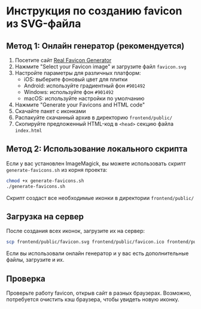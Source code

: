 # Инструкция по созданию favicon из SVG-файла

## Метод 1: Онлайн генератор (рекомендуется)

1. Посетите сайт [Real Favicon Generator](https://realfavicongenerator.net/)
2. Нажмите "Select your Favicon image" и загрузите файл `favicon.svg`
3. Настройте параметры для различных платформ:
   - iOS: выберите фоновый цвет для плитки
   - Android: используйте градиентный фон `#901492`
   - Windows: используйте фон `#901492`
   - macOS: используйте настройки по умолчанию
4. Нажмите "Generate your Favicons and HTML code"
5. Скачайте пакет с иконками
6. Распакуйте скачанный архив в директорию `frontend/public/`
7. Скопируйте предложенный HTML-код в `<head>` секцию файла `index.html`

## Метод 2: Использование локального скрипта

Если у вас установлен ImageMagick, вы можете использовать скрипт `generate-favicons.sh` из корня проекта:

```bash
chmod +x generate-favicons.sh
./generate-favicons.sh
```

Скрипт создаст все необходимые иконки в директории `frontend/public/`

## Загрузка на сервер

После создания всех иконок, загрузите их на сервер:

```bash
scp frontend/public/favicon.svg frontend/public/favicon.ico frontend/public/favicon-16x16.png frontend/public/favicon-32x32.png frontend/public/apple-touch-icon.png frontend/public/mstile-144x144.png root@185.255.120.50:/var/www/html/site/
```

Если вы использовали онлайн генератор и у вас есть дополнительные файлы, загрузите и их.

## Проверка

Проверьте работу favicon, открыв сайт в разных браузерах. Возможно, потребуется очистить кэш браузера, чтобы увидеть новую иконку. 